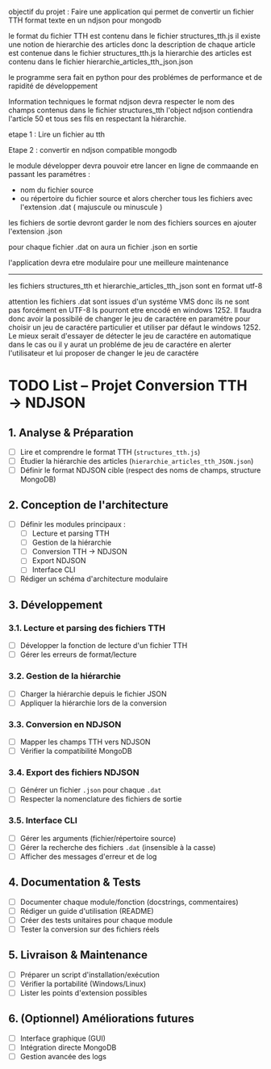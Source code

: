 objectif du projet :
Faire une application qui permet de convertir un fichier TTH format texte en un ndjson pour mongodb

le format du fichier TTH est contenu dans le fichier structures_tth.js
il existe une notion de hierarchie des articles donc la description de chaque article est contenue dans le fichier structures_tth.js
la hierarchie des articles est contenu dans le fichier hierarchie_articles_tth_json.json

le programme sera fait en python pour des problémes de performance et de rapidité de développement

Information techniques
le format ndjson devra respecter le nom des champs contenus dans le fichier structures_tth
l'object ndjson contiendra l'article 50 et tous ses fils en respectant la hiérarchie.


etape 1 : 
Lire un fichier au tth 

Etape 2 : 
convertir en ndjson compatible mongodb

le module développer devra pouvoir etre lancer en ligne de commaande en passant les paramétres :
 - nom du fichier source
 - ou répertoire du fichier source et alors chercher tous les fichiers avec l'extension .dat ( majuscule ou minuscule )

 les fichiers de sortie devront garder le nom des fichiers sources en ajouter l'extension .json

 pour chaque fichier .dat on aura un fichier .json en sortie

l'application devra etre modulaire pour une meilleure maintenance

---

les fichiers structures_tth et hierarchie_articles_tth_json sont en format utf-8

attention les fichiers .dat sont issues d'un systéme VMS donc ils ne sont pas forcément en UTF-8
ls pourront etre encodé en windows 1252.
Il faudra donc avoir la possibilé de changer le jeu de caractére en paramétre pour choisir un jeu de caractére particulier et utiliser par défaut le windows 1252.
Le mieux serait d'essayer de détecter le jeu de caractére en automatique
dans le cas ou il y aurat un probléme de jeu de caractére en alerter l'utilisateur et lui proposer de changer le jeu de caractére

# TODO List – Projet Conversion TTH → NDJSON

## 1. Analyse & Préparation
- [ ] Lire et comprendre le format TTH (`structures_tth.js`)
- [ ] Étudier la hiérarchie des articles (`hierarchie_articles_tth_JSON.json`)
- [ ] Définir le format NDJSON cible (respect des noms de champs, structure MongoDB)

## 2. Conception de l'architecture
- [ ] Définir les modules principaux :
  - [ ] Lecture et parsing TTH
  - [ ] Gestion de la hiérarchie
  - [ ] Conversion TTH → NDJSON
  - [ ] Export NDJSON
  - [ ] Interface CLI
- [ ] Rédiger un schéma d'architecture modulaire

## 3. Développement
### 3.1. Lecture et parsing des fichiers TTH
- [ ] Développer la fonction de lecture d'un fichier TTH
- [ ] Gérer les erreurs de format/lecture

### 3.2. Gestion de la hiérarchie
- [ ] Charger la hiérarchie depuis le fichier JSON
- [ ] Appliquer la hiérarchie lors de la conversion

### 3.3. Conversion en NDJSON
- [ ] Mapper les champs TTH vers NDJSON
- [ ] Vérifier la compatibilité MongoDB

### 3.4. Export des fichiers NDJSON
- [ ] Générer un fichier `.json` pour chaque `.dat`
- [ ] Respecter la nomenclature des fichiers de sortie

### 3.5. Interface CLI
- [ ] Gérer les arguments (fichier/répertoire source)
- [ ] Gérer la recherche des fichiers `.dat` (insensible à la casse)
- [ ] Afficher des messages d'erreur et de log

## 4. Documentation & Tests
- [ ] Documenter chaque module/fonction (docstrings, commentaires)
- [ ] Rédiger un guide d'utilisation (README)
- [ ] Créer des tests unitaires pour chaque module
- [ ] Tester la conversion sur des fichiers réels

## 5. Livraison & Maintenance
- [ ] Préparer un script d'installation/exécution
- [ ] Vérifier la portabilité (Windows/Linux)
- [ ] Lister les points d'extension possibles

## 6. (Optionnel) Améliorations futures
- [ ] Interface graphique (GUI)
- [ ] Intégration directe MongoDB
- [ ] Gestion avancée des logs
